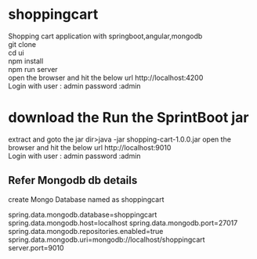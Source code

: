 # shoppingcart
Shopping cart application with springboot,angular,mongodb</br>
git clone </br>
cd ui</br>
npm install</br>
npm run server</br>
open the browser and hit the below url http://localhost:4200</br>
Login with 
user : admin
password :admin



download the Run the SprintBoot jar
======================================
extract and goto the jar dir>java -jar shopping-cart-1.0.0.jar
open the browser and hit the below url http://localhost:9010</br>
Login with 
user : admin
password :admin



Refer Mongodb db details
------------------------

create Mongo Database named as shoppingcart


spring.data.mongodb.database=shoppingcart
spring.data.mongodb.host=localhost
spring.data.mongodb.port=27017
spring.data.mongodb.repositories.enabled=true
spring.data.mongodb.uri=mongodb://localhost/shoppingcart
server.port=9010
